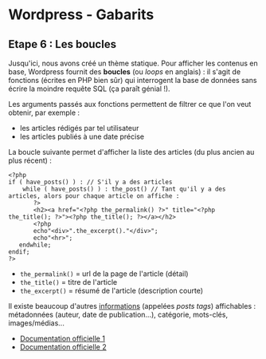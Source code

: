 # Wordpress - Gabarits

## Etape 6 : Les boucles 

Jusqu'ici, nous avons créé un thème statique. Pour afficher les contenus en base, Wordpress fournit des **boucles** (ou _loops_ en anglais) : il s'agit de fonctions (écrites en PHP bien sûr) qui interrogent la base de données sans écrire la moindre requête SQL (ça paraît génial !). 

Les arguments passés aux fonctions permettent de filtrer ce que l'on veut obtenir, par exemple : 

* les articles rédigés par tel utilisateur 
* les articles publiés à une date précise 

La boucle suivante permet d'afficher la liste des articles (du plus ancien au plus récent) :

    <?php
	if ( have_posts() ) : // S'il y a des articles 
		while ( have_posts() ) : the_post() // Tant qu'il y a des articles, alors pour chaque article on affiche : 
	       ?>
		   <h2><a href="<?php the_permalink() ?>" title="<?php the_title(); ?>"><?php the_title(); ?></a></h2>	
		   <?php 			    	    
		   echo"<div>".the_excerpt()."</div>";
		   echo"<hr>";
	   endwhile;
	endif;
    ?>

* `the_permalink()` = url de la page de l'article (détail)
* `the_title()` = titre de l'article
* `the_excerpt()` = résumé de l'article (description courte) 

Il existe beaucoup d'autres [informations](https://codex.wordpress.org/Template_Tags#Post_tags) (appelées _posts tags_) affichables : métadonnées (auteur, date de publication...), catégorie, mots-clés, images/médias... 
         
<!-- * [Explications détaillées sur la boucle](http://wordpress.bbxdesign.com/la-boucle) -->
* [Documentation officielle 1](https://codex.wordpress.org/fr:La_Boucle)  
* [Documentation officielle 2](https://codex.wordpress.org/fr:La_Boucle_En_Action)
  